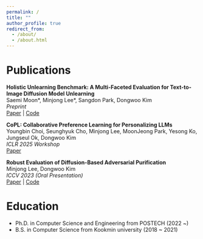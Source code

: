 ```yaml
---
permalink: /
title: ""
author_profile: true
redirect_from: 
  - /about/
  - /about.html
---
```




Publications
======
**Holistic Unlearning Benchmark: A Multi-Faceted Evaluation for Text-to-Image Diffusion Model Unlearning**  
Saemi Moon\*, Minjong Lee\*, Sangdon Park, Dongwoo Kim  
*Preprint*  
[Paper](https://arxiv.org/abs/2410.05664) | [Code](https://github.com/ml-postech/HUB)

**CoPL: Collaborative Preference Learning for Personalizing LLMs**  
Youngbin Choi, Seunghyuk Cho, Minjong Lee, MoonJeong Park, Yesong Ko, Jungseul Ok, Dongwoo Kim  
*ICLR 2025 Workshop*  
[Paper](https://arxiv.org/abs/2503.01658)

**Robust Evaluation of Diffusion-Based Adversarial Purification**  
Minjong Lee, Dongwoo Kim  
*ICCV 2023 (Oral Presentation)*  
[Paper](https://arxiv.org/abs/2303.09051) | [Code](https://github.com/ml-postech/robust-evaluation-of-diffusion-based-purification)



Education
======
* Ph.D. in Computer Science and Engineering from POSTECH (2022 ~) 
* B.S. in Computer Science from Kookmin university (2018 ~ 2021)